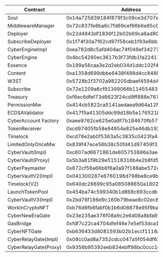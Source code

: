 | Contract              | Address                                    |
| --------------------- | ------------------------------------------ |
| Soul                  | 0x14a725839184f879f3c09ce3d707e5a3e4c5869d |
| MiddlewareManager     | 0x72c837fe8ba6c7fd69cef66b6e85c0d7eabf1f9b |
| Deployer              | 0x22d4843df1836f12b02b69ca6ad90575bbc03897 |
| SubscribeDeployer     | 0x1f74f30a7f62cd97f58ceb1f93e6bb253d096991 |
| CyberEngineImpl       | 0xea782d8c5afd404ac74f048ef34273217f7f6fc8 |
| CyberEngine           | 0x4bc54260ec3617b3f73fdb1fa22417ed109f372c |
| Essence               | 0x189a56caa3e2d2eb034d1ddc102f4f6bf822b811 |
| Content               | 0xa1358d699dbbe6438f488d4cc8480eeddc7528d0 |
| W3ST                  | 0x5728b1f3702a982205dbaef4594d4a3760854db0 |
| Subscribe             | 0x72e1209a6cf91399066b1145548347ffa85282b7 |
| Treasury              | 0xf6ec6dfef73d6623f24cd9ff888e76725da32773 |
| PermissionMw          | 0x414cb5822ca5141aedaea9d64a12f511071f7613 |
| ECDSAValidator        | 0x417f5a41305ddc99d18b5e176521b468b2a31b86 |
| CyberAccount Factory  | 0xaee9762ce625e0a8f7b184670fb57c37bfe1d0f1 |
| TokenReceiver         | 0xcd97405fb58e94954e825e46db192b916a45d412 |
| Timelock              | 0xcd78e2ab0f5363a5c3835c0423fa4055bacf91d6 |
| LimitedOnlyOnceMw     | 0x839f47ece56b38c50fd41d97459f32d6952d6be6 |
| CyberVault(Impl)      | 0xc607ad6671861de605753886a3aee70917605ab7 |
| CyberVault(Proxy)     | 0x5b3a81f9b29e51518316b4e2b8fd5986a3785ca4 |
| CyberPaymaster        | 0x672cf56a66b6f6a0a97f188abe57249fb7eef909 |
| CyberVaultV2(Impl)    | 0x041300287e6760196d798be6ce9bd3b485028950 |
| Timelock(V2)          | 0x640dc26699c95a085086650a18028ab3f1454c81 |
| LaunchTokenPool       | 0x454ba74c599340b1d868c693ccdb1a55feb8965d |
| CyberVaultV3(Impl)    | 0x2bd76f186d9c160b79beae8c02ec8f9bc50eae10 |
| WorkInCryptoNFT       | 0xb76d6fb6fabf0b1b6d08878e95f9bae630033b16 |
| CyberNewEraGate       | 0x23e235ae376f08a9c2e6d08a8bfa8f171306a112 |
| GasBridge             | 0xfdf7c22ca4704dfef46e7e5ef53dca1d5a9f8e12 |
| CyberNFTGate          | 0xb636433d8081593b02b1eccf1118ad05c100e0a4 |
| CyberRelayGate(Impl)  | 0x08cc0ad8a7352cdcc047a5f054df63c1b7f8e80b |
| CyberRelayGate(Proxy) | 0x9356b95392eeb834ebff98bc0ccc1e2ed5867100 |
